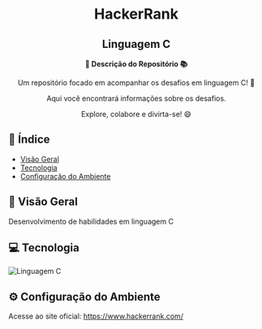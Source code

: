 <h1 align="center">HackerRank</h1>
<h2 align="center">Linguagem C</h2>



<div align="center">
  <strong>🚀 Descrição do Repositório 📚</strong>
</div>

<div align="center">
  <p>Um repositório focado em acompanhar os desafios em linguagem C! 🎉</p>
  <p>Aqui você encontrará informações sobre os desafios.</p>
  <p>Explore, colabore e divirta-se! 😄</p>
</div>

## 📖 Índice

- [Visão Geral](#visão-geral)
- [Tecnologia](#tecnologia)
- [Configuração do Ambiente](#configuração-do-ambiente)

## 🔭 Visão Geral

Desenvolvimento de habilidades em linguagem C

## 💻 Tecnologia

![Linguagem C](https://img.shields.io/badge/C-00599C?style=for-the-badge&logo=c&logoColor=white)

## ⚙️ Configuração do Ambiente

Acesse ao site oficial: https://www.hackerrank.com/
